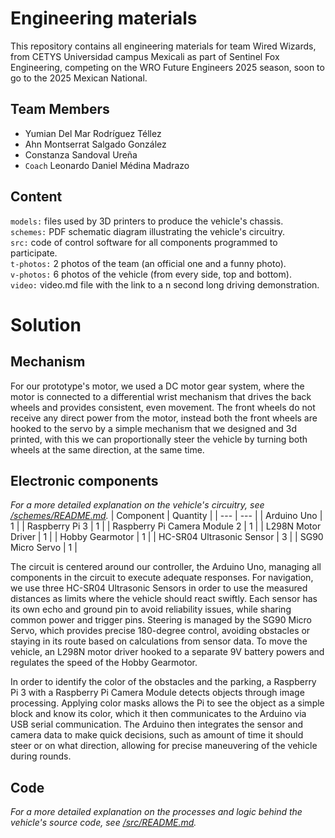 Engineering materials
====

This repository contains all engineering materials for team Wired Wizards, from CETYS Universidad campus Mexicali as part of Sentinel Fox Engineering, competing on the WRO Future Engineers 2025 season, soon to go to the 2025 Mexican National.

## Team Members
* Yumian Del Mar Rodríguez Téllez
* Ahn Montserrat Salgado González
* Constanza Sandoval Ureña
* `Coach` Leonardo Daniel Médina Madrazo

## Content


`models:` files used by 3D printers to produce the vehicle's chassis.   
`schemes:` PDF schematic diagram illustrating the vehicle's circuitry.  
`src:` code of control software for all components programmed to participate.  
`t-photos:` 2 photos of the team (an official one and a funny photo).  
`v-photos:` 6 photos of the vehicle (from every side, top and bottom).  
`video:` video.md file with the link to a n second long driving demonstration.

# Solution

## Mechanism
For our prototype's motor, we used a DC motor gear system, where the motor is connected to a differential wrist mechanism that drives the back wheels and provides consistent, even movement. The front wheels do not receive any direct power from the motor, instead both the front wheels are hooked to the servo by a simple mechanism that we designed and 3d printed, with this we can proportionally steer the vehicle by turning both wheels at the same direction, at the same time.

## Electronic components
_For a more detailed explanation on the vehicle's circuitry, see [/schemes/README.md](./schemes/README.md)._
| Component  | Quantity |
| --- | --- |
| Arduino Uno  | 1  |
| Raspberry Pi 3  | 1  |
| Raspberry Pi Camera Module 2  | 1  |
| L298N Motor Driver | 1  |
| Hobby Gearmotor  | 1  |
| HC-SR04 Ultrasonic Sensor  | 3  |
| SG90 Micro Servo  | 1  |

The circuit is centered around our controller, the Arduino Uno, managing all components in the circuit to execute adequate responses. For navigation, we use three HC-SR04 Ultrasonic Sensors in order to use the measured distances as limits where the vehicle should react swiftly. Each sensor has its own echo and ground pin to avoid reliability issues, while sharing common power and trigger pins. Steering is managed by the SG90 Micro Servo, which provides precise 180-degree control, avoiding obstacles or staying in its route based on calculations from sensor data. To move the vehicle, an L298N motor driver hooked to a separate 9V battery powers and regulates the speed of the Hobby Gearmotor.

In order to identify the color of the obstacles and the parking, a Raspberry Pi 3 with a Raspberry Pi Camera Module detects objects through image processing. Applying color masks allows the Pi to see the object as a simple block and know its color, which it then communicates to the Arduino via USB serial communication. The Arduino then integrates the sensor and camera data to make quick decisions, such as amount of time it should steer or on what direction, allowing for precise maneuvering of the vehicle during rounds.

## Code
_For a more detailed explanation on the processes and logic behind the vehicle's source code, see [/src/README.md](./src/README.md)._
